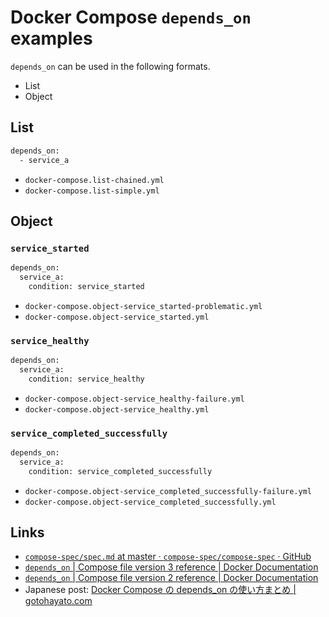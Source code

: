 # Docker Compose `depends_on` examples

`depends_on` can be used in the following formats.

- List
- Object

## List

```bash
depends_on:
  - service_a
```

- `docker-compose.list-chained.yml`
- `docker-compose.list-simple.yml`

## Object

### `service_started`

```bash
depends_on:
  service_a:
    condition: service_started
```

- `docker-compose.object-service_started-problematic.yml`
- `docker-compose.object-service_started.yml`

### `service_healthy`

```bash
depends_on:
  service_a:
    condition: service_healthy
```

- `docker-compose.object-service_healthy-failure.yml`
- `docker-compose.object-service_healthy.yml`

### `service_completed_successfully`

```bash
depends_on:
  service_a:
    condition: service_completed_successfully
```

- `docker-compose.object-service_completed_successfully-failure.yml`
- `docker-compose.object-service_completed_successfully.yml`

## Links

- [`compose-spec/spec.md` at master · `compose-spec/compose-spec` · GitHub](https://github.com/compose-spec/compose-spec/blob/master/spec.md#depends_on)
- [`depends_on` | Compose file version 3 reference | Docker Documentation](https://docs.docker.com/compose/compose-file/compose-file-v3/#depends_on)
- [`depends_on` | Compose file version 2 reference | Docker Documentation](https://docs.docker.com/compose/compose-file/compose-file-v2/#depends_on)
- Japanese post: [Docker Compose の depends_on の使い方まとめ | gotohayato.com](https://gotohayato.com/content/533/)
